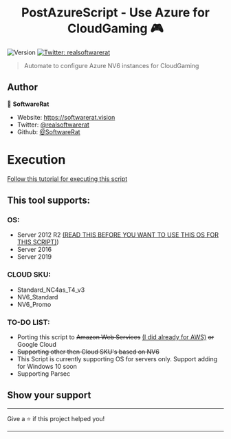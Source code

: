 <h1 align="center">PostAzureScript - Use Azure for CloudGaming 🎮</h1>
<p>
  <img alt="Version" src="https://img.shields.io/badge/version-1.0-blue.svg?cacheSeconds=2592000" />
  <a href="https://twitter.com/realsoftwarerat" target="_blank">
    <img alt="Twitter: realsoftwarerat" src="https://img.shields.io/twitter/follow/realsoftwarerat.svg?style=social" />
  </a>
</p>

> Automate to configure Azure NV6 instances for CloudGaming

## Author

👤 **SoftwareRat**

* Website: https://softwarerat.vision
* Twitter: [@realsoftwarerat](https://twitter.com/realsoftwarerat)
* Github: [@SoftwareRat](https://github.com/SoftwareRat)

# Execution
[Follow this tutorial for executing this script](https://github.com/SoftwareRat/PostAzureScript/wiki/Execute-script)

## This tool supports:
### OS:
- Server 2012 R2 [(READ THIS BEFORE YOU WANT TO USE THIS OS FOR THIS SCRIPT)](https://github.com/SoftwareRat/PostAzureScript/wiki/Server2012WAR))
- Server 2016
- Server 2019

### CLOUD SKU: 
- Standard_NC4as_T4_v3
- NV6_Standard
- NV6_Promo

### TO-DO LIST: 
- Porting this script to ~~Amazon Web Services~~ [(I did already for AWS)](https://github.com/SoftwareRat/PostAWSScript) ~~or~~ Google Cloud
- ~~Supporting other then Cloud SKU's based on NV6~~
- This Script is currently supporting OS for servers only. Support adding for Windows 10 soon 
- Supporting Parsec

## Show your support
***
Give a ⭐️ if this project helped you!
***
